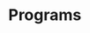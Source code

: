 
# Programs







































































































